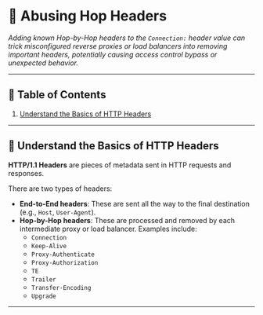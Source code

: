 # 📝 Abusing Hop Headers

_Adding known Hop-by-Hop headers to the `Connection:` header value can trick misconfigured reverse proxies or load balancers into removing important headers, potentially causing access control bypass or unexpected behavior._

---

## 📌 Table of Contents

1. [Understand the Basics of HTTP Headers](#-understand-the-basics-of-http-headers)

---

## 📖 Understand the Basics of HTTP Headers

**HTTP/1.1 Headers** are pieces of metadata sent in HTTP requests and responses.

There are two types of headers:

- **End-to-End headers**: These are sent all the way to the final destination (e.g., `Host`, `User-Agent`).
- **Hop-by-Hop headers**: These are processed and removed by each intermediate proxy or load balancer. Examples include:
  - `Connection`
  - `Keep-Alive`
  - `Proxy-Authenticate`
  - `Proxy-Authorization`
  - `TE`
  - `Trailer`
  - `Transfer-Encoding`
  - `Upgrade`

---